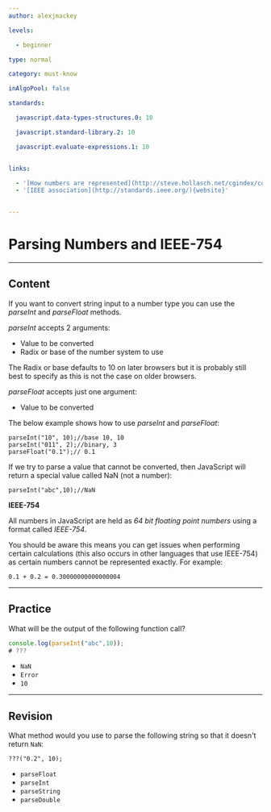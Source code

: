 ```yaml
---
author: alexjmackey

levels:

  - beginner

type: normal

category: must-know

inAlgoPool: false

standards:

  javascript.data-types-structures.0: 10

  javascript.standard-library.2: 10

  javascript.evaluate-expressions.1: 10


links:

  - '[How numbers are represented](http://steve.hollasch.net/cgindex/coding/ieeefloat.html){website}'
  - '[IEEE association](http://standards.ieee.org/){website}'


---
```


# Parsing Numbers and IEEE-754

---
## Content

If you want to convert string input to a number type you can use the *parseInt* and *parseFloat* methods.

*parseInt* accepts 2 arguments:
- Value to be converted
- Radix or base of the number system to use 

The Radix or base defaults to 10 on later browsers but it is probably still best to specify as this is not the case on older browsers.

*parseFloat* accepts just one argument:
- Value to be converted

The below example shows how to use *parseInt* and *parseFloat*:

```
parseInt("10", 10);//base 10, 10
parseInt("011", 2);//binary, 3
parseFloat("0.1");// 0.1
```

If we try to parse a value that cannot be converted, then JavaScript will return a special value called NaN (not a number):
```
parseInt("abc",10);//NaN
```

**IEEE-754**

All numbers in JavaScript are held as *64 bit floating point numbers* using a format called *IEEE-754*.

You should be aware this means you can get issues when performing certain calculations (this also occurs in other languages that use IEEE-754) as certain numbers cannot be represented exactly. For example:

```
0.1 + 0.2 = 0.30000000000000004
```

---
## Practice

What will be the output of the following function call?
```javascript
console.log(parseInt("abc",10));
# ???

```


* `NaN`
* `Error`
* `10`

---
## Revision

What method would you use to parse the following string so that it doesn't return `NaN`:
```
???("0.2", 10);
```

* `parseFloat`
* `parseInt`
* `parseString`
* `parseDouble`

